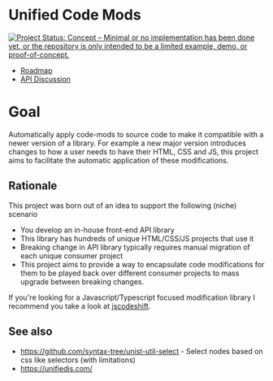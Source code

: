 # Unified Code Mods

[![Project Status: Concept – Minimal or no implementation has been done yet, or the repository is only intended to be a limited example, demo, or proof-of-concept.](https://www.repostatus.org/badges/latest/concept.svg)](https://www.repostatus.org/#concept)

- [Roadmap](https://github.com/jamesrwilliams/unified-code-mods/projects/1)
- [API Discussion](https://github.com/jamesrwilliams/unified-code-mods/discussions/1)

# Goal

Automatically apply code-mods to source code to make it compatible with a newer version of a 
library. For example a new major version introduces changes to how a user needs to have their 
HTML, CSS and JS, this project aims to facilitate the automatic application of these 
modifications.

## Rationale

This project was born out of an idea to support the following (niche) scenario 

- You develop an in-house front-end API library
- This library has hundreds of unique HTML/CSS/JS projects that use it
- Breaking change in API library typically requires manual migration of each unique consumer 
  project
- This project aims to provide a way to encapsulate code modifications for them to be played 
  back over different consumer projects to mass upgrade between breaking changes.

If you're looking for a Javascript/Typescript focused modification library I recommend you take a 
look at [jscodeshift](https://github.com/facebook/jscodeshift).

## See also

- https://github.com/syntax-tree/unist-util-select - Select nodes based on css like selectors 
  (with limitations)
- https://unifiedjs.com/
